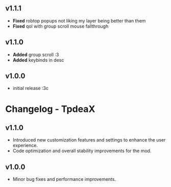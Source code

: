 ## v1.1.1
- **Fixed** robtop popups not liking my layer being better than them
- **Fixed** qol with group scroll mouse fallthrough

## v1.1.0
- **Added** group scroll :3
- **Added** keybinds in desc

## v1.0.0
- initial release :3c

# Changelog - TpdeaX

## v1.1.0
* Introduced new customization features and settings to enhance the user experience.
* Code optimization and overall stability improvements for the mod.

## v1.0.0
* Minor bug fixes and performance improvements.

